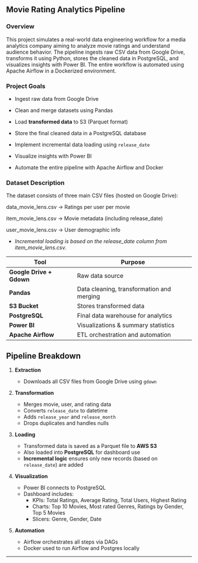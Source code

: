 ## Movie Rating Analytics Pipeline


### **Overview**

This project simulates a real-world data engineering workflow for a media analytics company aiming to analyze movie ratings and understand audience behavior. The pipeline ingests raw CSV data from Google Drive, transforms it using Python, stores the cleaned data in PostgreSQL, and visualizes insights with Power BI. The entire workflow is automated using Apache Airflow in a Dockerized environment.

### **Project Goals**

- Ingest raw data from Google Drive

- Clean and merge datasets using Pandas

- Load **transformed data** to S3 (Parquet format)

- Store the final cleaned data in a PostgreSQL database

- Implement incremental data loading using `release_date`

- Visualize insights with Power BI
- Automate the entire pipeline with Apache Airflow and Docker


### **Dataset Description**

The dataset consists of three main CSV files (hosted on Google Drive):

data_movie_lens.csv → Ratings per user per movie

item_movie_lens.csv → Movie metadata (including release_date)

user_movie_lens.csv → User demographic info


- *Incremental loading is based on the release_date column from item_movie_lens.csv.*


|Tool                    | Purpose|
| ------                 | -------|
| **Google Drive + Gdown**         | Raw data source|
| **Pandas**                | Data cleaning, transformation and merging|
| **S3 Bucket**             |Stores transformed data|
| **PostgreSQL**            |  Final data warehouse for analytics|
| **Power BI**             |Visualizations & summary statistics|
|**Apache Airflow**         | ETL orchestration and automation|

## Pipeline Breakdown

1. **Extraction**
   - Downloads all CSV files from Google Drive using `gdown`

2. **Transformation**
   - Merges movie, user, and rating data
   - Converts `release_date` to datetime
   - Adds `release_year` and `release_month`
   - Drops duplicates and handles nulls

3. **Loading**
   - Transformed data is saved as a Parquet file to **AWS S3**
   - Also loaded into **PostgreSQL** for dashboard use
   - **Incremental logic** ensures only new records (based on `release_date`) are added

4. **Visualization**
   - Power BI connects to PostgreSQL
   - Dashboard includes:
     - KPIs: Total Ratings, Average Rating, Total Users, Highest Rating
     - Charts: Top 10 Movies, Most rated Genres, Ratings by Gender, Top 5 Movies
     - Slicers: Genre, Gender, Date

5. **Automation**
   - Airflow orchestrates all steps via DAGs
   - Docker used to run Airflow and Postgres locally

---

